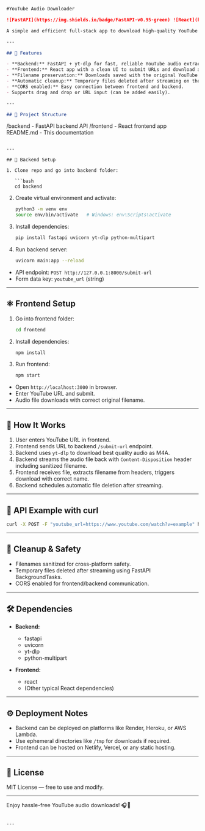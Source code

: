 ```md
#YouTube Audio Downloader

![FastAPI](https://img.shields.io/badge/FastAPI-v0.95-green) ![React](https://img.shields.io/badge/React-18-blue) ![Python](https://img.shields.io/badge/Python-3.10-blue) ![yt-dlp](https://img.shields.io/badge/yt--dlp-latest-orange)

A simple and efficient full-stack app to download high-quality YouTube audio (M4A) by providing a YouTube URL.

---

## 🚀 Features

- **Backend:** FastAPI + yt-dlp for fast, reliable YouTube audio extraction and streaming.
- **Frontend:** React app with a clean UI to submit URLs and download audio files.
- **Filename preservation:** Downloads saved with the original YouTube video title.
- **Automatic cleanup:** Temporary files deleted after streaming on the backend.
- **CORS enabled:** Easy connection between frontend and backend.
- Supports drag and drop or URL input (can be added easily).

---

## 📂 Project Structure
```

/backend - FastAPI backend API
/frontend - React frontend app
README.md - This documentation

````

---

## 🔧 Backend Setup

1. Clone repo and go into backend folder:

   ```bash
   cd backend
````

2. Create virtual environment and activate:

   ```bash
   python3 -m venv env
   source env/bin/activate   # Windows: env\Scripts\activate
   ```

3. Install dependencies:

   ```bash
   pip install fastapi uvicorn yt-dlp python-multipart
   ```

4. Run backend server:

   ```bash
   uvicorn main:app --reload
   ```

- API endpoint: `POST http://127.0.0.1:8000/submit-url`
- Form data key: `youtube_url` (string)

---

## ⚛️ Frontend Setup

1. Go into frontend folder:

   ```bash
   cd frontend
   ```

2. Install dependencies:

   ```bash
   npm install
   ```

3. Run frontend:

   ```bash
   npm start
   ```

- Open `http://localhost:3000` in browser.
- Enter YouTube URL and submit.
- Audio file downloads with correct original filename.

---

## 📡 How It Works

1. User enters YouTube URL in frontend.
2. Frontend sends URL to backend `/submit-url` endpoint.
3. Backend uses `yt-dlp` to download best quality audio as M4A.
4. Backend streams the audio file back with `Content-Disposition` header including sanitized filename.
5. Frontend receives file, extracts filename from headers, triggers download with correct name.
6. Backend schedules automatic file deletion after streaming.

---

## 🔑 API Example with curl

```bash
curl -X POST -F "youtube_url=https://www.youtube.com/watch?v=example" http://127.0.0.1:8000/submit-url --output audio.m4a
```

---

## 🧹 Cleanup & Safety

- Filenames sanitized for cross-platform safety.
- Temporary files deleted after streaming using FastAPI BackgroundTasks.
- CORS enabled for frontend/backend communication.

---

## 🛠️ Dependencies

- **Backend:**

  - fastapi
  - uvicorn
  - yt-dlp
  - python-multipart

- **Frontend:**

  - react
  - (Other typical React dependencies)

---

## ⚙️ Deployment Notes

- Backend can be deployed on platforms like Render, Heroku, or AWS Lambda.
- Use ephemeral directories like `/tmp` for downloads if required.
- Frontend can be hosted on Netlify, Vercel, or any static hosting.

---

## 📝 License

MIT License — free to use and modify.

---

Enjoy hassle-free YouTube audio downloads! 🎧🚀

```

---

```
